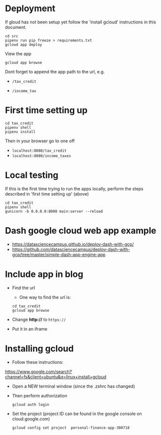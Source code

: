 

# Deployment

If gloud has not been setup yet follow the 'install gcloud' instructions in this document.

```
cd src
pipenv run pip freeze > requirements.txt
gcloud app deploy
```



View the app

```
gcloud app browse
```

Dont forget to append the app path to the url, e.g.

* ```
  /tax_credit
  ```

* ```
  /income_tax
  ```

  



# First time setting up

```
cd tax_credit
pipenv shell
pipenv install
```

Then in your browser go to one off

* `localhost:8080/tax_credit`
* `localhost:8080/income_taxes`



# Local testing

If this is the first time trying to run the apps locally, perform the steps described in 'first time setting up' (above)

```
cd tax_credit
pipenv shell
gunicorn -b 0.0.0.0:8080 main:server --reload
```

# Dash google cloud web app example
* https://datasciencecampus.github.io/deploy-dash-with-gcp/
* https://github.com/datasciencecampus/deploy-dash-with-gcp/tree/master/simple-dash-app-engine-app



# Include app in blog

* Find the url

  * One way to find the url is:

  ```
  cd tax_credit
  gcloud app browse
  ```

* Change **http://** to `https://`

* Put it in an iframe



# Installing gcloud

* Follow these instructions:

https://www.google.com/search?channel=fs&client=ubuntu&q=linux+install+gcloud

* Open a NEW terminal window (since the .zshrc has changed)

* Then perform authorization

  ```
  gcloud auth login
  ```

* Set the project (project ID can be found in the google console on cloud.google.com)

  ```
  gcloud config set project  personal-finance-app-300718
  ```

  